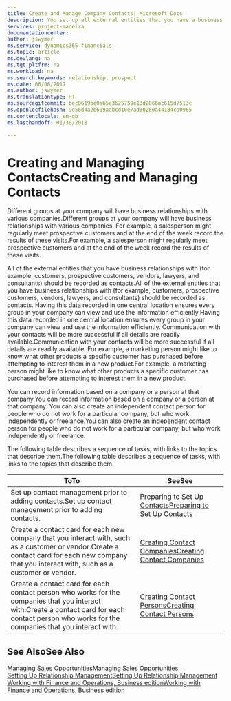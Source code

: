 ```yaml
---
title: Create and Manage Company Contacts| Microsoft Docs
description: You set up all external entities that you have a business relationship with (such as prospects, customers, vendors, and consultants) as contacts.
services: project-madeira
documentationcenter: 
author: jswymer
ms.service: dynamics365-financials
ms.topic: article
ms.devlang: na
ms.tgt_pltfrm: na
ms.workload: na
ms.search.keywords: relationship, prospect
ms.date: 06/06/2017
ms.author: jswymer
ms.translationtype: HT
ms.sourcegitcommit: bec0619be0a65e3625759e13d2866ac615d7513c
ms.openlocfilehash: 9e56d4a2b609aabcd10e7ad30280a44184ca0965
ms.contentlocale: en-gb
ms.lasthandoff: 01/30/2018

---
```

# <a name="creating-and-managing-contacts"></a><span data-ttu-id="dbc89-103">Creating and Managing Contacts</span><span class="sxs-lookup"><span data-stu-id="dbc89-103">Creating and Managing Contacts</span></span>
<span data-ttu-id="dbc89-104">Different groups at your company will have business relationships with various companies.</span><span class="sxs-lookup"><span data-stu-id="dbc89-104">Different groups at your company will have business relationships with various companies.</span></span> <span data-ttu-id="dbc89-105">For example, a salesperson might regularly meet prospective customers and at the end of the week record the results of these visits.</span><span class="sxs-lookup"><span data-stu-id="dbc89-105">For example, a salesperson might regularly meet prospective customers and at the end of the week record the results of these visits.</span></span>

<span data-ttu-id="dbc89-106">All of the external entities that you have business relationships with (for example, customers, prospective customers, vendors, lawyers, and consultants) should be recorded as contacts.</span><span class="sxs-lookup"><span data-stu-id="dbc89-106">All of the external entities that you have business relationships with (for example, customers, prospective customers, vendors, lawyers, and consultants) should be recorded as contacts.</span></span> <span data-ttu-id="dbc89-107">Having this data recorded in one central location ensures every group in your company can view and use the information efficiently.</span><span class="sxs-lookup"><span data-stu-id="dbc89-107">Having this data recorded in one central location ensures every group in your company can view and use the information efficiently.</span></span> <span data-ttu-id="dbc89-108">Communication with your contacts will be more successful if all details are readily available.</span><span class="sxs-lookup"><span data-stu-id="dbc89-108">Communication with your contacts will be more successful if all details are readily available.</span></span> <span data-ttu-id="dbc89-109">For example, a marketing person might like to know what other products a specific customer has purchased before attempting to interest them in a new product.</span><span class="sxs-lookup"><span data-stu-id="dbc89-109">For example, a marketing person might like to know what other products a specific customer has purchased before attempting to interest them in a new product.</span></span>

<span data-ttu-id="dbc89-110">You can record information based on a company or a person at that company.</span><span class="sxs-lookup"><span data-stu-id="dbc89-110">You can record information based on a company or a person at that company.</span></span> <span data-ttu-id="dbc89-111">You can also create an independent contact person for people who do not work for a particular company, but who work independently or freelance.</span><span class="sxs-lookup"><span data-stu-id="dbc89-111">You can also create an independent contact person for people who do not work for a particular company, but who work independently or freelance.</span></span>

<span data-ttu-id="dbc89-112">The following table describes a sequence of tasks, with links to the topics that describe them.</span><span class="sxs-lookup"><span data-stu-id="dbc89-112">The following table describes a sequence of tasks, with links to the topics that describe them.</span></span>

| <span data-ttu-id="dbc89-113">To</span><span class="sxs-lookup"><span data-stu-id="dbc89-113">To</span></span> | <span data-ttu-id="dbc89-114">See</span><span class="sxs-lookup"><span data-stu-id="dbc89-114">See</span></span> |
| --- | --- |
| <span data-ttu-id="dbc89-115">Set up contact management prior to adding contacts.</span><span class="sxs-lookup"><span data-stu-id="dbc89-115">Set up contact management prior to adding contacts.</span></span> |[<span data-ttu-id="dbc89-116">Preparing to Set Up Contacts</span><span class="sxs-lookup"><span data-stu-id="dbc89-116">Preparing to Set Up Contacts</span></span>](marketing-setup-contacts.md) |
| <span data-ttu-id="dbc89-117">Create a contact card for each new company that you interact with, such as a customer or vendor.</span><span class="sxs-lookup"><span data-stu-id="dbc89-117">Create a contact card for each new company that you interact with, such as a customer or vendor.</span></span> |[<span data-ttu-id="dbc89-118">Creating Contact Companies</span><span class="sxs-lookup"><span data-stu-id="dbc89-118">Creating Contact Companies</span></span>](marketing-create-contact-companies.md) |
| <span data-ttu-id="dbc89-119">Create a contact card for each contact person who works for the companies that you interact with.</span><span class="sxs-lookup"><span data-stu-id="dbc89-119">Create a contact card for each contact person who works for the companies that you interact with.</span></span> |[<span data-ttu-id="dbc89-120">Creating Contact Persons</span><span class="sxs-lookup"><span data-stu-id="dbc89-120">Creating Contact Persons</span></span>](marketing-create-contact-persons.md) |

## <a name="see-also"></a><span data-ttu-id="dbc89-121">See Also</span><span class="sxs-lookup"><span data-stu-id="dbc89-121">See Also</span></span>
[<span data-ttu-id="dbc89-122">Managing Sales Opportunities</span><span class="sxs-lookup"><span data-stu-id="dbc89-122">Managing Sales Opportunities</span></span>](marketing-manage-sales-opportunities.md)  
[<span data-ttu-id="dbc89-123">Setting Up Relationship Management</span><span class="sxs-lookup"><span data-stu-id="dbc89-123">Setting Up Relationship Management</span></span>](marketing-setup-marketing.md)  
[<span data-ttu-id="dbc89-124">Working with Finance and Operations, Business edition</span><span class="sxs-lookup"><span data-stu-id="dbc89-124">Working with Finance and Operations, Business edition</span></span>](ui-work-product.md)  

